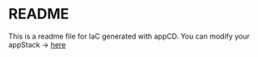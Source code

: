 # README
This is a readme file for IaC generated with appCD.
You can modify your appStack -> [here](http://cloud.stackgen.com/appstacks/ed4ff35f-5e93-4daf-a073-caa9c1b9953a)
